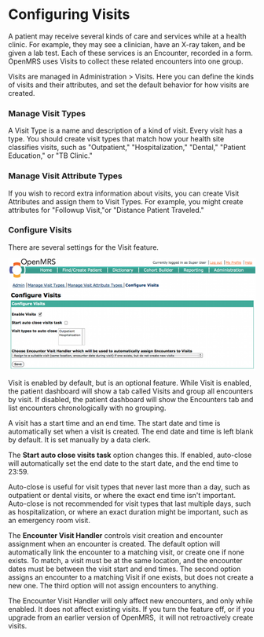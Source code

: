 # Configuring Visits

A patient may receive several kinds of care and services while at a health clinic. For example, they may see a clinician, have an X-ray taken, and be given a lab test. Each of these services is an Encounter, recorded in a form. OpenMRS uses Visits to collect these related encounters into one group.

Visits are managed in Administration &gt; Visits. Here you can define the kinds of visits and their attributes, and set the default behavior for how visits are created.

### Manage Visit Types

A Visit Type is a name and description of a kind of visit. Every visit has a type. You should create visit types that match how your health site classifies visits, such as "Outpatient," "Hospitalization," "Dental," "Patient Education," or "TB Clinic."

### Manage Visit Attribute Types

If you wish to record extra information about visits, you can create Visit Attributes and assign them to Visit Types. For example, you might create attributes for "Followup Visit,"or "Distance Patient Traveled."

### Configure Visits

There are several settings for the Visit feature.

![](/assets/visits_configure_1.png)

Visit is enabled by default, but is an optional feature. While Visit is enabled, the patient dashboard will show a tab called Visits and group all encounters by visit. If disabled, the patient dashboard will show the Encounters tab and list encounters chronologically with no grouping.

A visit has a start time and an end time. The start date and time is automatically set when a visit is created. The end date and time is left blank by default. It is set manually by a data clerk. 

The **Start auto close visits task** option changes this. If enabled, auto-close will automatically set the end date to the start date, and the end time to 23:59. 

Auto-close is useful for visit types that never last more than a day, such as outpatient or dental visits, or where the exact end time isn't important. Auto-close is not recommended for visit types that last multiple days, such as hospitalization, or where an exact duration might be important, such as an emergency room visit.

The **Encounter Visit Handler** controls visit creation and encounter assignment when an encounter is created. The default option will automatically link the encounter to a matching visit, or create one if none exists. To match, a visit must be at the same location, and the encounter dates must be between the visit start and end times. The second option assigns an encounter to a matching Visit if one exists, but does not create a new one. The third option will not assign encounters to anything.

The Encounter Visit Handler will only affect new encounters, and only while enabled. It does not affect existing visits. If you turn the feature off, or if you upgrade from an earlier version of OpenMRS,  it will not retroactively create visits.

